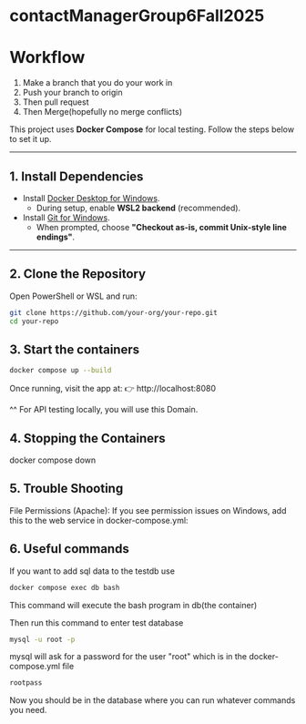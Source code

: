# contactManagerGroup6Fall2025
# Workflow
1. Make a branch that you do your work in
2. Push your branch to origin
3. Then pull request
4. Then Merge(hopefully no merge conflicts)


This project uses **Docker Compose** for local testing. Follow the steps below to set it up.

---

## 1. Install Dependencies
- Install [Docker Desktop for Windows](https://www.docker.com/products/docker-desktop/).
  - During setup, enable **WSL2 backend** (recommended).
- Install [Git for Windows](https://git-scm.com/download/win).
  - When prompted, choose **"Checkout as-is, commit Unix-style line endings"**.

---

## 2. Clone the Repository
Open PowerShell or WSL and run:
```bash
git clone https://github.com/your-org/your-repo.git
cd your-repo

```
## 3. Start the containers
```bash
docker compose up --build
```
Once running, visit the app at:
👉 http://localhost:8080

^^ For API testing locally, you will use this Domain.

## 4. Stopping the Containers
docker compose down

## 5. Trouble Shooting
File Permissions (Apache): If you see permission issues on Windows, add this to the web service in docker-compose.yml:

## 6. Useful commands

If you want to add sql data to the testdb use
```bash
docker compose exec db bash
```
This command will execute the bash program in db(the container)

Then run this command to enter test database
```bash
mysql -u root -p
```
mysql will ask for a password for the user "root" which is in the docker-compose.yml file
```bash
rootpass
```
Now you should be in the database where you can run whatever commands you need.
